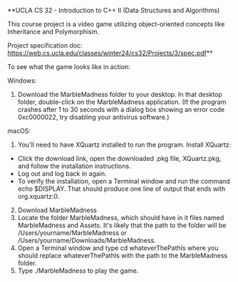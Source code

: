 **UCLA CS 32 - Introduction to C++ II (Data Structures and Algorithms)

This course project is a video game utilizing object-oriented concepts like Inheritance and Polymorphism.

Project specification doc: https://web.cs.ucla.edu/classes/winter24/cs32/Projects/3/spec.pdf**

To see what the game looks like in action:

Windows: 
1. Download the MarbleMadness folder to your desktop. In that desktop folder, double-click on the MarbleMadness application. (If the program crashes after 1 to 30 seconds with a dialog box showing an error code 0xc0000022, try disabling your antivirus software.)

macOS: 
1. You'll need to have XQuartz installed to run the program.
Install XQuartz:
  - Click the download link, open the downloaded .pkg file, XQuartz.pkg, and follow the installation instructions.
  - Log out and log back in again.
  - To verify the installation, open a Terminal window and run the command echo $DISPLAY. That should produce one line of output that ends with org.xquartz:0.
2. Download MarbleMadness
3. Locate the folder MarbleMadness, which should have in it files named MarbleMadness and Assets.  It's likely that the path to the folder will be
/Users/yourname/MarbleMadness or /Users/yourname/Downloads/MarbleMadness.
4. Open a Terminal window and type
        cd whateverThePathIs
where you should replace whateverThePathIs with the path to the
MarbleMadness folder.
5. Type
        ./MarbleMadness
to play the game.
